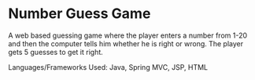 # Number Guess Game

A web based guessing game where the player enters a number from 1-20 and then the computer tells him whether he is right or wrong.  The player gets 5 guesses to get it right.

Languages/Frameworks Used: Java, Spring MVC, JSP, HTML

